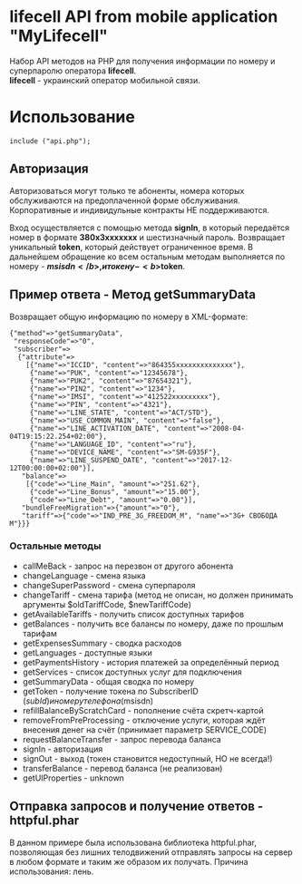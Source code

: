 # lifecell API from mobile application "MyLifecell"

Набор API методов на PHP для получения информации по номеру и суперпаролю оператора <b>lifecell</b>.<br>
<b>lifecell</b> - украинский оператор мобильной связи.

# Использование
```
include ("api.php");
```

## Авторизация

Авторизоваться могут только те абоненты, номера которых обслуживаются на предоплаченной форме обслуживания. Корпоративные и индивидульные контракты НЕ поддерживаются.

Вход осуществляется с помощью метода <b>signIn</b>, в который передаётся номер в формате <b>380х3ххххххх</b> и шестизначный пароль.
Возвращает уникальный <b>token</b>, который действует ограниченное время.
В дальнейшем обращение ко всем остальным методам выполняется по номеру - <b>$msisdn</b>, и токену - <b>$token</b>.

## Пример ответа - Метод getSummaryData

Возвращает общую информацию по номеру в XML-формате:

```
{"method"=>"getSummaryData",
 "responseCode"=>"0",
 "subscriber"=>
  {"attribute"=>
    [{"name"=>"ICCID", "content"=>"864355xxxxxxxxxxxxxx"},
     {"name"=>"PUK", "content"=>"12345678"},
     {"name"=>"PUK2", "content"=>"87654321"},
     {"name"=>"PIN2", "content"=>"1234"},
     {"name"=>"IMSI", "content"=>"412522xxxxxxxxx"},
     {"name"=>"PIN", "content"=>"4321"},
     {"name"=>"LINE_STATE", "content"=>"ACT/STD"},
     {"name"=>"USE_COMMON_MAIN", "content"=>"false"},
     {"name"=>"LINE_ACTIVATION_DATE", "content"=>"2008-04-04T19:15:22.254+02:00"},
     {"name"=>"LANGUAGE_ID", "content"=>"ru"},
     {"name"=>"DEVICE_NAME", "content"=>"SM-G935F"},
     {"name"=>"LINE_SUSPEND_DATE", "content"=>"2017-12-12T00:00:00+02:00"}],
   "balance"=>
    [{"code"=>"Line_Main", "amount"=>"251.62"},
     {"code"=>"Line_Bonus", "amount"=>"15.00"},
     {"code"=>"Line_Debt", "amount"=>"0.00"}],
   "bundleFreeMigration"=>{"amount"=>"0"},
   "tariff"=>{"code"=>"IND_PRE_3G_FREEDOM_M", "name"=>"3G+ СВОБОДА M"}}}
```
### Остальные методы

* callMeBack - запрос на перезвон от другого абонента
* changeLanguage - смена языка
* changeSuperPassword - смена суперпароля
* changeTariff - смена тарифа (метод не описан, но должен принимать аргументы $oldTariffCode, $newTariffCode)
* getAvailableTariffs - получить список доступных тарифов
* getBalances - получить все балансы по номеру, даже по прошлым тарифам
* getExpensesSummary - сводка расходов
* getLanguages - доступные языки
* getPaymentsHistory - история платежей за определённый период
* getServices - список доступных услуг для подключения
* getSummaryData - общая сводка по номеру
* getToken - получение токена по SubscriberID ($subId) и номеру телефона ($msisdn)
* refillBalanceByScratchCard - пополнение счёта скретч-картой
* removeFromPreProcessing - отключение услуги, которая ждёт внесения денег на счёт (принимает параметр SERVICE_CODE)
* requestBalanceTransfer - запрос перевода баланса
* signIn - авторизация
* signOut - выход (токен становится недоступный, НО не всегда!)
* transferBalance - перевод баланса (не реализован)
* getUIProperties - unknown

## Отправка запросов и получение ответов - httpful.phar

В данном примере была использована библиотека httpful.phar, позволяющая без лишних телодвижений отправлять запросы на сервер в любом формате и таким же образом их получать.
Причина использования: лень.

